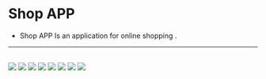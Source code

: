 # Shop APP


- Shop APP Is an application for online shopping .


<hr><br>
<img src="Images/1.png" >
<img src="Images/2.png" >
<img src="Images/3.png" >
<img src="Images/4.png" >
<img src="Images/5.png" >
<img src="Images/6.png" >
<img src="Images/7.png" >
<img src="Images/8.png" >
<br>
